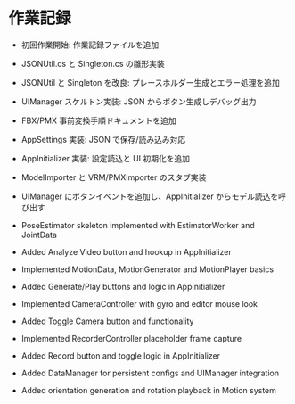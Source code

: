 # 作業記録
- 初回作業開始: 作業記録ファイルを追加

- JSONUtil.cs と Singleton.cs の雛形実装
- JSONUtil と Singleton を改良: プレースホルダー生成とエラー処理を追加
- UIManager スケルトン実装: JSON からボタン生成しデバッグ出力
- FBX/PMX 事前変換手順ドキュメントを追加
- AppSettings 実装: JSON で保存/読み込み対応
- AppInitializer 実装: 設定読込と UI 初期化を追加
- ModelImporter と VRM/PMXImporter のスタブ実装
- UIManager にボタンイベントを追加し、AppInitializer からモデル読込を呼び出す
- PoseEstimator skeleton implemented with EstimatorWorker and JointData
- Added Analyze Video button and hookup in AppInitializer
- Implemented MotionData, MotionGenerator and MotionPlayer basics
- Added Generate/Play buttons and logic in AppInitializer
- Implemented CameraController with gyro and editor mouse look
- Added Toggle Camera button and functionality
- Implemented RecorderController placeholder frame capture
- Added Record button and toggle logic in AppInitializer

- Added DataManager for persistent configs and UIManager integration
- Added orientation generation and rotation playback in Motion system
